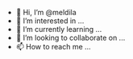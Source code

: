 - 👋 Hi, I’m @meldila
- 👀 I’m interested in ...
- 🌱 I’m currently learning ...
- 💞️ I’m looking to collaborate on ...
- 📫 How to reach me ...

<!---
meldila/meldila is a ✨ special ✨ repository because its `README.md` (this file) appears on your GitHub profile.
You can click the Preview link to take a look at your changes.
--->
